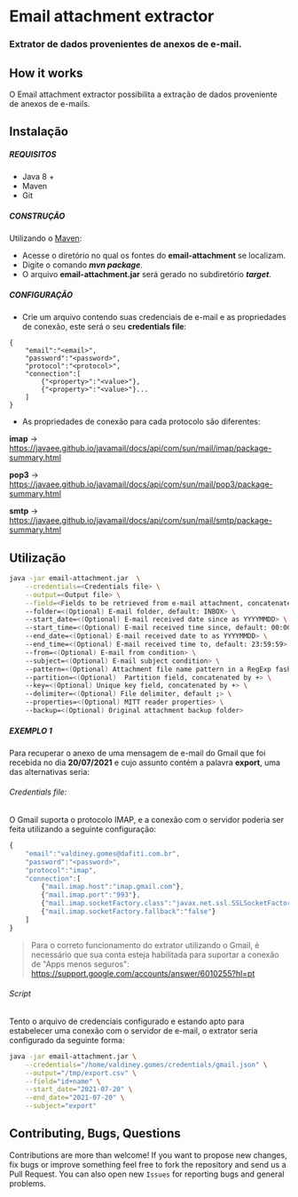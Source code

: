 # Email attachment extractor
### Extrator de dados provenientes de anexos de e-mail.

## How it works

O Email attachment extractor possibilita a extração de dados proveniente de anexos de e-mails.

## Instalação

##### REQUISITOS

- Java 8 +
- Maven
- Git

##### CONSTRUÇÃO

Utilizando o [Maven](https://maven.apache.org/):

- Acesse o diretório no qual os fontes do **email-attachment** se localizam.
- Digite o comando _**mvn package**_.
- O arquivo **email-attachment.jar** será gerado no subdiretório **_target_**.

##### CONFIGURAÇÃO

* Crie um arquivo contendo suas credenciais de e-mail e as propriedades de conexão, este será o seu **credentials file**:

```
{
	"email":"<email>",
	"password":"<password>",
	"protocol":"<protocol>",
	"connection":[
		{"<property>":"<value>"},
		{"<property>":"<value>"}...
	]
}
```

* As propriedades de conexão para cada protocolo são diferentes:

**imap** -> https://javaee.github.io/javamail/docs/api/com/sun/mail/imap/package-summary.html

**pop3** -> https://javaee.github.io/javamail/docs/api/com/sun/mail/pop3/package-summary.html

**smtp** -> https://javaee.github.io/javamail/docs/api/com/sun/mail/smtp/package-summary.html

## Utilização

```bash
java -jar email-attachment.jar  \
	--credentials=<Credentials file> \
	--output=<Output file> \
	--field=<Fields to be retrieved from e-mail attachment, concatenated by +> \	
	--folder=<(Optional) E-mail folder, default: INBOX> \	
	--start_date=<(Optional) E-mail received date since as YYYYMMDD> \	
	--start_time=<(Optional) E-mail received time since, default: 00:00:00> \	
	--end_date=<(Optional) E-mail received date to as YYYYMMDD> \	
	--end_time=<(Optional) E-mail received time to, default: 23:59:59> \	
	--from=<(Optional) E-mail from condition> \		
	--subject=<(Optional) E-mail subject condition> \		
	--pattern=<(Optional) Attachment file name pattern in a RegExp fashion, default: .csv|.xls|.xlsx|.avro|.gz|.zip> \	
	--partition=<(Optional)  Partition field, concatenated by +> \	
	--key=<(Optional) Unique key field, concatenated by +> \	
	--delimiter=<(Optional) File delimiter, default ;> \		
	--properties=<(Optional) MITT reader properties> \	
	--backup=<(Optional) Original attachment backup folder> 
```

##### EXEMPLO 1

Para recuperar o anexo de uma mensagem de e-mail do Gmail que foi recebida no dia **20/07/2021** e cujo assunto contém a palavra **export**, uma das alternativas seria: 

###### Credentials file:

O Gmail suporta o protocolo IMAP, e a conexão com o servidor poderia ser feita utilizando a seguinte configuração:

```javascript
{
	"email":"valdiney.gomes@dafiti.com.br",
	"password":"<password>",
	"protocol":"imap",
	"connection":[
		{"mail.imap.host":"imap.gmail.com"},
		{"mail.imap.port":"993"},
		{"mail.imap.socketFactory.class":"javax.net.ssl.SSLSocketFactory"},
		{"mail.imap.socketFactory.fallback":"false"}
	]
}
```

>Para o correto funcionamento do extrator utilizando o Gmail, é necessário que sua conta esteja habilitada para suportar a conexão de "Apps menos seguros": https://support.google.com/accounts/answer/6010255?hl=pt

###### Script

Tento o arquivo de credenciais configurado e estando apto para estabelecer uma conexão com o servidor de e-mail, o extrator seria configurado da seguinte forma:

```bash
java -jar email-attachment.jar \
	--credentials="/home/valdiney.gomes/credentials/gmail.json" \
	--output="/tmp/export.csv" \
	--field="id+name" \
	--start_date="2021-07-20" \
	--end_date="2021-07-20" \
	--subject="export"
```

## Contributing, Bugs, Questions
Contributions are more than welcome! If you want to propose new changes, fix bugs or improve something feel free to fork the repository and send us a Pull Request. You can also open new `Issues` for reporting bugs and general problems.
